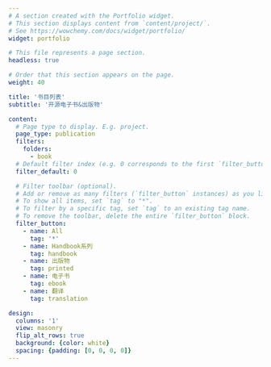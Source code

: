 ```yaml
---
# A section created with the Portfolio widget.
# This section displays content from `content/project/`.
# See https://wowchemy.com/docs/widget/portfolio/
widget: portfolio

# This file represents a page section.
headless: true

# Order that this section appears on the page.
weight: 40

title: '书目列表'
subtitle: '开源电子书&出版物'

content:
  # Page type to display. E.g. project.
  page_type: publication
  filters:
    folders:
      - book
  # Default filter index (e.g. 0 corresponds to the first `filter_button` instance below).
  filter_default: 0

  # Filter toolbar (optional).
  # Add or remove as many filters (`filter_button` instances) as you like.
  # To show all items, set `tag` to "*".
  # To filter by a specific tag, set `tag` to an existing tag name.
  # To remove the toolbar, delete the entire `filter_button` block.
  filter_button:
    - name: All
      tag: '*'
    - name: Handbook系列
      tag: handbook
    - name: 出版物
      tag: printed
    - name: 电子书
      tag: ebook
    - name: 翻译
      tag: translation

design:
  columns: '1'
  view: masonry
  flip_alt_rows: true
  background: {color: white}
  spacing: {padding: [0, 0, 0, 0]}
---
```

